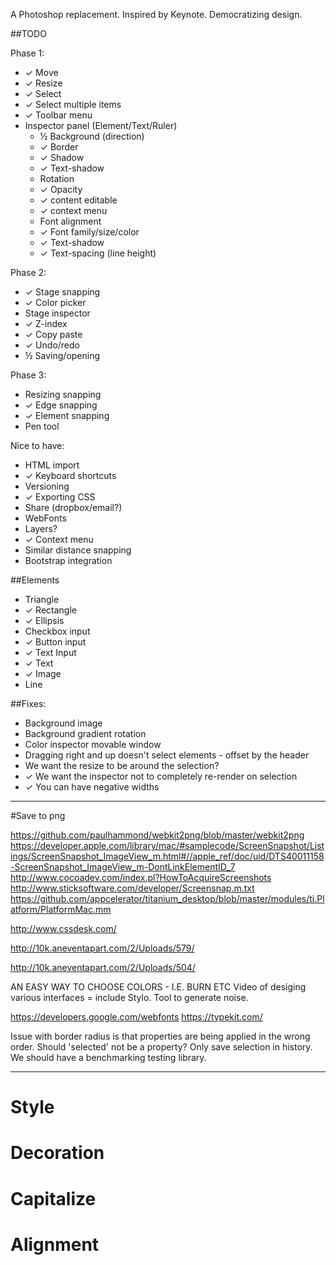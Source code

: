 A Photoshop replacement. Inspired by Keynote. Democratizing design.

##TODO

Phase 1:

* ✓ Move
* ✓ Resize
* ✓ Select
* ✓ Select multiple items
* ✓ Toolbar menu
* Inspector panel (Element/Text/Ruler)
  * ½ Background (direction)
  * ✓ Border
  * ✓ Shadow
  * ✓ Text-shadow
  * Rotation
  * ✓ Opacity
  * ✓ content editable
  * ✓ context menu
  * Font alignment
  * ✓ Font family/size/color
  * ✓ Text-shadow
  * ✓ Text-spacing (line height)

Phase 2:

* ✓ Stage snapping
* ✓ Color picker
* Stage inspector
* ✓ Z-index
* ✓ Copy paste
* ✓ Undo/redo
* ½ Saving/opening

Phase 3:

* Resizing snapping
* ✓ Edge snapping
* ✓ Element snapping
* Pen tool

Nice to have:

* HTML import
* ✓ Keyboard shortcuts
* Versioning
* ✓ Exporting CSS
* Share (dropbox/email?)
* WebFonts
* Layers?
* ✓ Context menu
* Similar distance snapping
* Bootstrap integration

##Elements

* Triangle
* ✓ Rectangle
* ✓ Ellipsis
* Checkbox input
* ✓ Button input
* ✓ Text Input
* ✓ Text
* ✓ Image
* Line

##Fixes:

* Background image
* Background gradient rotation
* Color inspector movable window
* Dragging right and up doesn't select elements - offset by the header
* We want the resize to be around the selection?
* ✓ We want the inspector not to completely re-render on selection
* ✓ You can have negative widths

-------------------------------------------------------------------------------------------------------------------------------------

#Save to png

https://github.com/paulhammond/webkit2png/blob/master/webkit2png
https://developer.apple.com/library/mac/#samplecode/ScreenSnapshot/Listings/ScreenSnapshot_ImageView_m.html#//apple_ref/doc/uid/DTS40011158-ScreenSnapshot_ImageView_m-DontLinkElementID_7
http://www.cocoadev.com/index.pl?HowToAcquireScreenshots
http://www.sticksoftware.com/developer/Screensnap.m.txt
https://github.com/appcelerator/titanium_desktop/blob/master/modules/ti.Platform/PlatformMac.mm

http://www.cssdesk.com/

http://10k.aneventapart.com/2/Uploads/579/

http://10k.aneventapart.com/2/Uploads/504/

AN EASY WAY TO CHOOSE COLORS - I.E. BURN ETC
Video of desiging various interfaces = include Stylo.
Tool to generate noise.

https://developers.google.com/webfonts
https://typekit.com/

Issue with border radius is that properties are being applied in the wrong order.
Should 'selected' not be a property?
Only save selection in history.
We should have a benchmarking testing library.

--------------

# Style
# Decoration
# Capitalize
# Alignment
